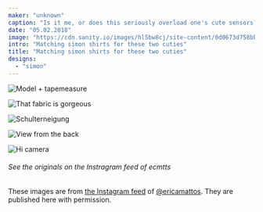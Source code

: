 ```yaml
---
maker: "unknown"
caption: "Is it me, or does this seriously overload one's cute sensors?"
date: "05.02.2018"
image: "https://cdn.sanity.io/images/hl5bw8cj/site-content/0d0673d758bb9ec6f60c01db5dba00a0d3fea7ee-1080x1080.jpg"
intro: "Matching simon shirts for these two cuties"
title: "Matching simon shirts for these two cuties"
designs:
  - "simon"
---
```


![Model + tapemeasure](https://posts.freesewing.org/uploads/matching_simon_view2_07c4206346.jpg "Model + tapemeasure")

![That fabric is gorgeous](https://posts.freesewing.org/uploads/matching_simon_view3_6be104bac1.jpg "That fabric is gorgeous")

![Schulterneigung](https://posts.freesewing.org/uploads/matching_simon_view4_df63556bdf.jpg "Schulterneigung")

![View from the back](https://posts.freesewing.org/uploads/matching_simon_view5_2e3b570060.jpg "View from the back")

![Hi camera](https://posts.freesewing.org/uploads/matching_simon_view6_1b0caef89f.jpg)

<Note>

###### See the originals on the Instragram feed of ecmtts

These images are from 
[the Instagram feed](https://www.instagram.com/ecmtts/)
of [@ericamattos](/users/ericamattos).
They are published here with permission.

</Note>
